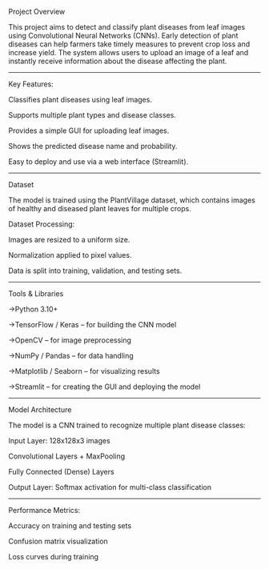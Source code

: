 Project Overview

This project aims to detect and classify plant diseases from leaf images using Convolutional Neural Networks (CNNs). Early detection of plant diseases can help farmers take timely measures to prevent crop loss and increase yield. The system allows users to upload an image of a leaf and instantly receive information about the disease affecting the plant.
______________________________________________________________________________________________________________________________________________________________________________
Key Features:

Classifies plant diseases using leaf images.

Supports multiple plant types and disease classes.

Provides a simple GUI for uploading leaf images.

Shows the predicted disease name and probability.

Easy to deploy and use via a web interface (Streamlit).
______________________________________________________________________________________________________________________________________________________________________________
Dataset

The model is trained using the PlantVillage dataset, which contains images of healthy and diseased plant leaves for multiple crops.

Dataset Processing:

Images are resized to a uniform size.

Normalization applied to pixel values.

Data is split into training, validation, and testing sets.
______________________________________________________________________________________________________________________________________________________________________________
Tools & Libraries

->Python 3.10+

->TensorFlow / Keras – for building the CNN model

->OpenCV – for image preprocessing

->NumPy / Pandas – for data handling

->Matplotlib / Seaborn – for visualizing results

->Streamlit – for creating the GUI and deploying the model
______________________________________________________________________________________________________________________________________________________________________________
Model Architecture

The model is a CNN trained to recognize multiple plant disease classes:

Input Layer: 128x128x3 images

Convolutional Layers + MaxPooling

Fully Connected (Dense) Layers

Output Layer: Softmax activation for multi-class classification
______________________________________________________________________________________________________________________________________________________________________________
Performance Metrics:

Accuracy on training and testing sets

Confusion matrix visualization

Loss curves during training
